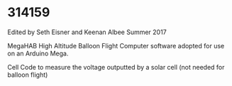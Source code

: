 # 314159
Edited by Seth Eisner and Keenan Albee 
Summer 2017

MegaHAB
High Altitude Balloon Flight Computer software adopted for use on an Arduino Mega.

Cell
Code to measure the voltage outputted by a solar cell (not needed for balloon flight)
